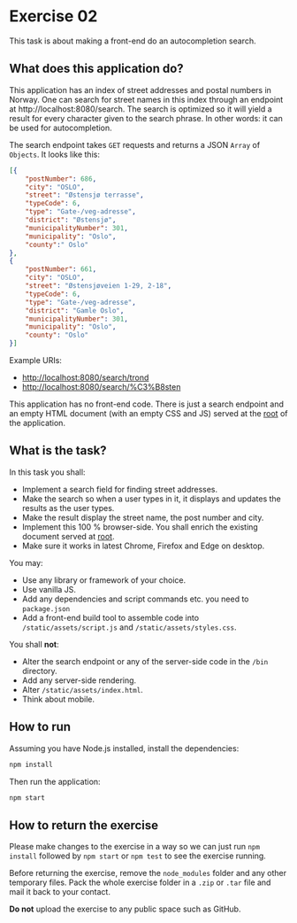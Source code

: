 # Exercise 02

This task is about making a front-end do an autocompletion search.

## What does this application do?

This application has an index of street addresses and postal numbers in Norway. One can search for street names in this index through an endpoint at http://localhost:8080/search. The search is optimized so it will yield a result for every character given to the search phrase. In other words: it can be used for autocompletion.

The search endpoint takes `GET` requests and returns a JSON `Array` of `Objects`. It looks like this:

```json
[{
    "postNumber": 686,
    "city": "OSLO",
    "street": "Østensjø terrasse",
    "typeCode": 6,
    "type": "Gate-/veg-adresse",
    "district": "Østensjø",
    "municipalityNumber": 301,
    "municipality": "Oslo",
    "county":" Oslo"
},
{
    "postNumber": 661,
    "city": "OSLO",
    "street": "Østensjøveien 1-29, 2-18",
    "typeCode": 6,
    "type": "Gate-/veg-adresse",
    "district": "Gamle Oslo",
    "municipalityNumber": 301,
    "municipality": "Oslo",
    "county": "Oslo"
}]
```

Example URIs:

 * [http://localhost:8080/search/trond](http://localhost:8080/search/trond)
 * [http://localhost:8080/search/%C3%B8sten](http://localhost:8080/search/%C3%B8sten)

This application has no front-end code. There is just a search endpoint and an empty HTML document (with an empty CSS and JS) served at the [root](http://localhost:8080/) of the application.

## What is the task?

In this task you shall:

 * Implement a search field for finding street addresses.
 * Make the search so when a user types in it, it displays and updates the results as the user types.
 * Make the result display the street name, the post number and city.
 * Implement this 100 % browser-side. You shall enrich the existing document served at [root](http://localhost:8080/).
 * Make sure it works in latest Chrome, Firefox and Edge on desktop.

You may:

 * Use any library or framework of your choice.
 * Use vanilla JS.
 * Add any dependencies and script commands etc. you need to `package.json`
 * Add a front-end build tool to assemble code into `/static/assets/script.js` and `/static/assets/styles.css`.

You shall __not__:

 * Alter the search endpoint or any of the server-side code in the `/bin` directory.
 * Add any server-side rendering.
 * Alter `/static/assets/index.html`.
 * Think about mobile.

## How to run

Assuming you have Node.js installed, install the dependencies:

```sh
npm install
```

Then run the application:

```sh
npm start
```

## How to return the exercise

Please make changes to the exercise in a way so we can just run `npm install` followed by `npm start` or `npm test` to see the exercise running.

Before returning the exercise, remove the `node_modules` folder and any other temporary files. Pack the whole exercise folder in a `.zip` or `.tar` file and mail it back to your contact.

__Do not__ upload the exercise to any public space such as GitHub.
